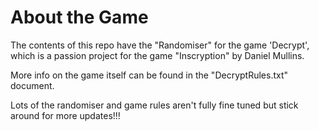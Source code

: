 # About the Game
The contents of this repo have the "Randomiser" for the game 'Decrypt', which is a passion project for the game "Inscryption" by Daniel Mullins. 

More info on the game itself can be found in the "DecryptRules.txt" document. 

Lots of the randomiser and game rules aren't fully fine tuned but stick around for more updates!!! 
